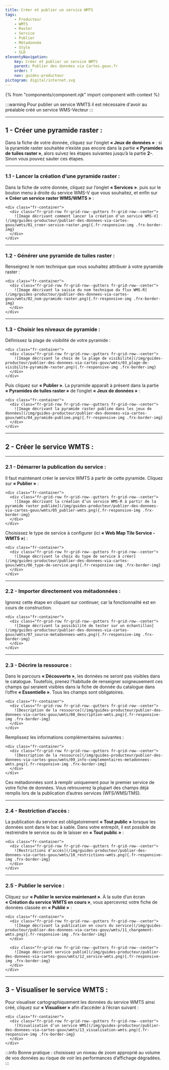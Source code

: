 ```yaml
---
title: Créer et publier un service WMTS
tags:
    - Producteur
    - WMTS
    - Raster
    - Service
    - Publier
    - Métadonnée
    - Style
    - SLD
eleventyNavigation:
    key: Créer et publier un service WMTS
    parent: Publier des données via Cartes.gouv.fr
    order: 7
    nav: guides-producteur
pictogram: digital/internet.svg
---
```


{% from "components/component.njk" import component with context %}

:::warning
Pour publier un service WMTS il est nécessaire d'avoir au préalable créé un service WMS-Vecteur
:::

---

## 1 - Créer une pyramide raster :

Dans la fiche de votre donnée, cliquez sur l’onglet **« Jeux de données »** : si la pyramide raster souhaitée n’existe pas encore dans la partie **« Pyramides de tuiles raster »**, alors suivez les étapes suivantes jusqu’à la partie **2-**. Sinon vous pouvez sauter ces étapes.

---

### 1.1 - Lancer la création d’une pyramide raster :

Dans la fiche de votre donnée, cliquez sur l’onglet **« Services »**. puis sur le bouton menu à droite du service WMS-V que vous souhaitez, et enfin sur **« Créer un service raster WMS/WMTS »** :

    <div class="fr-container">
      <div class="fr-grid-row fr-grid-row--gutters fr-grid-row--center">
        ![Image décrivant comment lancer la création d'un service WMS-V](/img/guides-producteur/publier-des-donnees-via-cartes-gouv/wmts/01_creer-service-raster.png){.fr-responsive-img .frx-border-img}
      </div>
    </div>

---

### 1.2 - Générer une pyramide de tuiles raster :

Renseignez le nom technique que vous souhaitez attribuer à votre pyramide raster :

    <div class="fr-container">
      <div class="fr-grid-row fr-grid-row--gutters fr-grid-row--center">
        ![Image décrivant la saisie du nom technique du flux WMS-R](/img/guides-producteur/publier-des-donnees-via-cartes-gouv/wmts/02_nom-pyramide-raster.png){.fr-responsive-img .frx-border-img}
      </div>
    </div>

---

### 1.3 - Choisir les niveaux de pyramide :

Définissez la plage de visibilité de votre pyramide :

    <div class="fr-container">
      <div class="fr-grid-row fr-grid-row--gutters fr-grid-row--center">
        ![Image décrivant le choix de la plage de visibilité](/img/guides-producteur/publier-des-donnees-via-cartes-gouv/wmts/03_plage-de-visibilite-pyramide-raster.png){.fr-responsive-img .frx-border-img}
      </div>
    </div>

Puis cliquez sur **« Publier »**. La pyramide apparaît à présent dans la partie **« Pyramides de tuiles raster »** de l’onglet **« Jeux de données »** :

    <div class="fr-container">
      <div class="fr-grid-row fr-grid-row--gutters fr-grid-row--center">
        ![Image décrivant la pyramide raster publiée dans les jeux de données](/img/guides-producteur/publier-des-donnees-via-cartes-gouv/wmts/04_pyramide-publiee.png){.fr-responsive-img .frx-border-img}
      </div>
    </div>

---

## 2 - Créer le service WMTS :

---

### 2.1 - Démarrer la publication du service :

Il faut maintenant créer le service WMTS à partir de cette pyramide. Cliquez sur **« Publier »** :

    <div class="fr-container">
      <div class="fr-grid-row fr-grid-row--gutters fr-grid-row--center">
        ![Image décrivant la création d’un service WMS-R à partir de la pyramide raster publiée](/img/guides-producteur/publier-des-donnees-via-cartes-gouv/wmts/05_publier-wmts.png){.fr-responsive-img .frx-border-img}
      </div>
    </div>

Choisissez le type de service à configurer (ici **« Web Map Tile Service - WMTS »**) :

    <div class="fr-container">
      <div class="fr-grid-row fr-grid-row--gutters fr-grid-row--center">
        ![Image décrivant le choix du type de service à créer](/img/guides-producteur/publier-des-donnees-via-cartes-gouv/wmts/06_type-de-service.png){.fr-responsive-img .frx-border-img}
      </div>
    </div>

---

### 2.2 - Importer directement vos métadonnées :

Ignorez cette étape en cliquant sur continuer, car la fonctionnalité est en cours de construction.

    <div class="fr-container">
      <div class="fr-grid-row fr-grid-row--gutters fr-grid-row--center">
        ![Image décrivant la possibilité de tester sur un échantillon](/img/guides-producteur/publier-des-donnees-via-cartes-gouv/wmts/07_source-metadonnees-wmts.png){.fr-responsive-img .frx-border-img}
      </div>
    </div>

---

### 2.3 - Décrire la ressource :

Dans le parcours **« Découverte »**, les données ne seront pas visibles dans le catalogue. Toutefois, prenez l’habitude de renseigner soigneusement ces champs qui seraient visibles dans la fiche de donnée du catalogue dans l’offre **« Essentielle »**. Tous les champs sont obligatoires.

    <div class="fr-container">
      <div class="fr-grid-row fr-grid-row--gutters fr-grid-row--center">
        ![Description de la ressource](/img/guides-producteur/publier-des-donnees-via-cartes-gouv/wmts/08_description-wmts.png){.fr-responsive-img .frx-border-img}
      </div>
    </div>

Remplissez les informations complémentaires suivantes :

    <div class="fr-container">
      <div class="fr-grid-row fr-grid-row--gutters fr-grid-row--center">
        ![Description de la ressource](/img/guides-producteur/publier-des-donnees-via-cartes-gouv/wmts/09_info-complementaires-metadonnees-wmts.png){.fr-responsive-img .frx-border-img}
      </div>
    </div>

Ces métadonnées sont à remplir uniquement pour le premier service de votre fiche de données. Vous retrouverez la plupart des champs déjà remplis lors de la publication d’autres services (WFS/WMS/TMS).

---

### 2.4 - Restriction d’accès :

La publication du service est obligatoirement **« Tout public »** lorsque les données sont dans le bac à sable. Dans votre entrepôt, il est possible de restreindre le service ou de le laisser en **« Tout public »** :

    <div class="fr-container">
      <div class="fr-grid-row fr-grid-row--gutters fr-grid-row--center">
        ![Restrictions d’accès](/img/guides-producteur/publier-des-donnees-via-cartes-gouv/wmts/10_restrictions-wmts.png){.fr-responsive-img .frx-border-img}
      </div>
    </div>

---

### 2.5 - Publier le service :

Cliquez sur **« Publier le service maintenant »**. À la suite d’un écran **« Création du service WMTS en cours »**, vous apercevrez votre fiche de données classée en **« Publié »** :

    <div class="fr-container">
      <div class="fr-grid-row fr-grid-row--gutters fr-grid-row--center">
        ![Image décrivant la publication en cours du service](/img/guides-producteur/publier-des-donnees-via-cartes-gouv/wmts/11_chargement-wmts.png){.fr-responsive-img .frx-border-img}
      </div>

      <div class="fr-grid-row fr-grid-row--gutters fr-grid-row--center">
        ![Image décrivant service publié](/img/guides-producteur/publier-des-donnees-via-cartes-gouv/wmts/12_service-wmts.png){.fr-responsive-img .frx-border-img}
      </div>
    </div>

---

## 3 - Visualiser le service WMTS :

Pour visualiser cartographiquement les données du service WMTS ainsi créé, cliquez sur **« Visualiser »** afin d’accéder à l’écran suivant :

    <div class="fr-container">
      <div class="fr-grid-row fr-grid-row--gutters fr-grid-row--center">
        ![Visualisation d’un service WMS](/img/guides-producteur/publier-des-donnees-via-cartes-gouv/wmts/13_visualisation-wmts.png){.fr-responsive-img .frx-border-img}
      </div>
    </div>

:::info
Bonne pratique : choisissez un niveau de zoom approprié au volume de vos données au risque de voir les performances d’affichage dégradées.
:::
